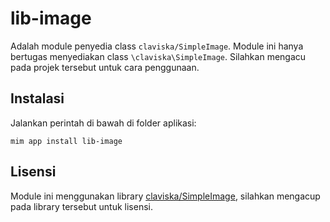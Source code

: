# lib-image

Adalah module penyedia class `claviska/SimpleImage`. Module ini hanya bertugas
menyediakan class `\claviska\SimpleImage`. Silahkan mengacu pada projek tersebut
untuk cara penggunaan.

## Instalasi

Jalankan perintah di bawah di folder aplikasi:

```
mim app install lib-image
```

## Lisensi

Module ini menggunakan library [claviska/SimpleImage](https://github.com/claviska/SimpleImage),
silahkan mengacup pada library tersebut untuk lisensi.